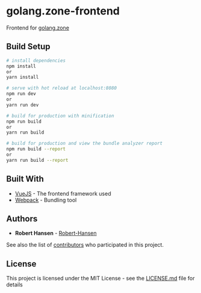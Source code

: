 # golang.zone-frontend

Frontend for [golang.zone](https://golang.zone/)

## Build Setup

``` bash
# install dependencies
npm install
or
yarn install

# serve with hot reload at localhost:8080
npm run dev
or
yarn run dev

# build for production with minification
npm run build
or
yarn run build

# build for production and view the bundle analyzer report
npm run build --report
or
yarn run build --report
```

## Built With

* [VueJS](https://vuejs.org/) - The frontend framework used
* [Webpack](https://webpack.js.org/) - Bundling tool

## Authors

* **Robert Hansen** - [Robert-Hansen](https://github.com/Robert-Hansen)

See also the list of [contributors](https://github.com/steffen25/golang.zone-frontend/graphs/contributors) who participated in this project.

## License

This project is licensed under the MIT License - see the [LICENSE.md](LICENSE.md) file for details